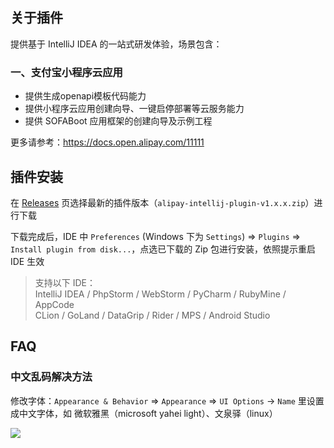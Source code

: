## 关于插件

提供基于 IntelliJ IDEA 的一站式研发体验，场景包含：

### 一、支付宝小程序云应用

- 提供生成openapi模板代码能力
- 提供小程序云应用创建向导、一键启停部署等云服务能力
- 提供 SOFABoot 应用框架的创建向导及示例工程

更多请参考：https://docs.open.alipay.com/11111

## 插件安装

在 [Releases](https://docs.open.alipay.com/11111/ix9yky/) 页选择最新的插件版本（`alipay-intellij-plugin-v1.x.x.zip`）进行下载

下载完成后，IDE 中 `Preferences` (Windows 下为 `Settings`) => `Plugins` => `Install plugin from disk...`，点选已下载的 Zip 包进行安装，依照提示重启 IDE 生效

> 支持以下 IDE：<br/>
> IntelliJ IDEA / PhpStorm / WebStorm / PyCharm / RubyMine / AppCode <br/>
> CLion / GoLand / DataGrip / Rider / MPS / Android Studio

## FAQ

### 中文乱码解决方法

修改字体：`Appearance & Behavior` => `Appearance` => `UI Options` -> `Name` 里设置成中文字体，如 微软雅黑（microsoft yahei light）、文泉驿（linux）

![](https://gw.alicdn.com/tfscom/TB14wTmm3oQMeJjy0FoXXcShVXa.png)
